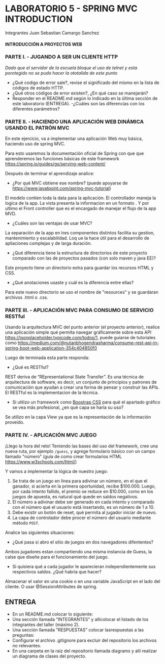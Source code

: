# LABORATORIO 5 - SPRING MVC INTRODUCTION

Integrantes
Juan Sebastian Camargo Sanchez

#### INTRODUCCIÓN A PROYECTOS WEB

### PARTE I. - JUGANDO A SER UN CLIENTE HTTP
*Dado que el servidor de la escuela bloque el uso de telnet y esta porotegido no se pudo hacer la ototalida de este punto*


- ¿Qué codigo de error sale?, revise el significado del mismo en la lista de códigos de estado HTTP.
- ¿Qué otros códigos de error existen?, ¿En qué caso se manejarán?
- Responder en el README.md según lo indicado en la última sección de este laboratorio (ENTREGA).
-¿Cuáles son las diferencias con los diferentes parámetros?

### PARTE II. - HACIENDO UNA APLICACIÓN WEB DINÁMICA USANDO EL PATRÓN MVC
En este ejercicio, va a implementar una aplicación Web muy básica, haciendo uso de spring MVC.

Para esto usaremos la documentación oficial de Spring con que que aprenderemos las funciones básicas de este framework https://spring.io/guides/gs/serving-web-content/

Después de terminar el aprendizaje analice:
- ¿Por qué MVC obtiene ese nombre? (puede apoyarse de https://www.javatpoint.com/spring-mvc-tutorial) 

El modelo contien toda la data para la aplicación. El controllador maneja la logica de la app. La vista presenta la informacion en un formato . Y por ultimo el Front controller que es el encargado de manejar el flujo de la app MVD.

- ¿Cuáles son las ventajas de usar MVC?

La separación de la app en tres componentes distintos facilita su gestion, mantenimiento y escalabilidad. Loq ue la hace útil para el desarrollo de apliaciones complejas y de larga duración.

- ¿Qué diferencia tiene la estructura de directorios de este proyecto comparado con las de proyectos pasados (con solo maven y java EE)?

Este proyecto tiene un directorio extra para guardar los recursos HTML y CSS.

- ¿Qué anotaciones usaste y cuál es la diferencia entre ellas?

Para este nuevo directorio se uso el nombre de "resources" y se guardaran archivos .html o .css.

### PARTE III. - APLICACIÓN MVC PARA CONSUMO DE SERVICIO RESTful
Usando la arquitectura MVC del punto anterior (el proyecto anterior), realice una aplicación simple qué permita navegar gráficamente sobre esta API
https://jsonplaceholder.typicode.com/todos/1, puede guiarse de tutoriales como https://medium.com/@nutanbhogendrasharma/consume-rest-api-in-spring-boot-web-application-354c404850f0

Luego de terminada esta parte responda:
- ¿Qué es RESTful?

REST deriva de “REpresentational State Transfer”. Es una técnica de arquitectura de software, es decir, un conjunto de principios y patrones de comunicación que ayudan a crear una forma de pensar y construir las APIs. El RESTful es la implementacion de la técnica.

- Si utilizo un framework como [Boostrap CSS](https://getbootstrap.com/) para qué el apartado gráfico se vea más profesional, ¿en qué capa se haría su uso?

Se utilizo en la capa View ya que es la representación de la información proveído.

### PARTE IV. - APLICACIÓN MVC JUEGO
¡Llego la hora del reto! Teniendo las bases del uso del framework, cree una nueva ruta, por ejemplo `/guess`, y agrege formulario básico con un campo llamado "número" (guía de como crear formularios HTML https://www.w3schools.com/html/)

Y vamos a implementar la lógica de nuestro juego:
1. Se trata de un juego en línea para adivinar un número, en el que el ganador, si acierta en la primera oportunidad, recibe $100.000. Luego, por cada intento fallido, el premio
se reduce en $10.000, como en los juegos de apuesta, es natural qué quede en saldos negativos.
2. El número a adivinar debe ser generado en cada intento y comparado con el número qué el usuario está insertando, es un número de 1 a 10.
3. Debe existir un botón de reset, qué permita al jugador iniciar de nuevo.
4. La capa de controlador debe procer el número del usuario mediante método `POST`.

Analice las siguientes situaciones:
- ¿Qué pasa si abro el sitio de juegos en dos navegadores difententes?

Ambos jugadores estan compartiendo una misma instancia de Guess, la calse que diseñe para el funcionamiento del juego.

- Si quisiera qué a cada jugador le aparecieran independientemente sus respectivos saldos. ¿Qué habría que hacer?

Almacenar el valor en una cookie o en una variable JavaScript en el lado del cliente. O usar @SessionAttributes de spring.

## ENTREGA
- En un README.md colocar lo siguiente:
- Una sección llamada “INTEGRANTES” y allícolocar el listado de los integrantes del taller (máximo 2).
- Una sección llamada “RESPUESTAS” colocar lasrespuestas a las preguntas:
- Configurar el archivo .gitignore para excluir del repositorio los archivos no relevantes.
- En una carpeta en la raiz del repositorio llamada diagrams y allí realizar un diagrama de clases del proyecto.
